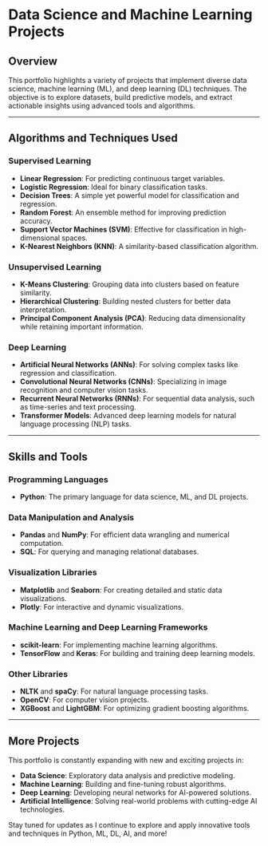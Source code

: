# **Data Science and Machine Learning Projects**

## **Overview**
This portfolio highlights a variety of projects that implement diverse data science, machine learning (ML), and deep learning (DL) techniques. The objective is to explore datasets, build predictive models, and extract actionable insights using advanced tools and algorithms.  

---

## **Algorithms and Techniques Used**
### **Supervised Learning**
- **Linear Regression**: For predicting continuous target variables.
- **Logistic Regression**: Ideal for binary classification tasks.
- **Decision Trees**: A simple yet powerful model for classification and regression.
- **Random Forest**: An ensemble method for improving prediction accuracy.
- **Support Vector Machines (SVM)**: Effective for classification in high-dimensional spaces.
- **K-Nearest Neighbors (KNN)**: A similarity-based classification algorithm.

### **Unsupervised Learning**
- **K-Means Clustering**: Grouping data into clusters based on feature similarity.
- **Hierarchical Clustering**: Building nested clusters for better data interpretation.
- **Principal Component Analysis (PCA)**: Reducing data dimensionality while retaining important information.

### **Deep Learning**
- **Artificial Neural Networks (ANNs)**: For solving complex tasks like regression and classification.
- **Convolutional Neural Networks (CNNs)**: Specializing in image recognition and computer vision tasks.
- **Recurrent Neural Networks (RNNs)**: For sequential data analysis, such as time-series and text processing.
- **Transformer Models**: Advanced deep learning models for natural language processing (NLP) tasks.

---

## **Skills and Tools**
### **Programming Languages**
- **Python**: The primary language for data science, ML, and DL projects.

### **Data Manipulation and Analysis**
- **Pandas** and **NumPy**: For efficient data wrangling and numerical computation.
- **SQL**: For querying and managing relational databases.

### **Visualization Libraries**
- **Matplotlib** and **Seaborn**: For creating detailed and static data visualizations.
- **Plotly**: For interactive and dynamic visualizations.

### **Machine Learning and Deep Learning Frameworks**
- **scikit-learn**: For implementing machine learning algorithms.
- **TensorFlow** and **Keras**: For building and training deep learning models.

### **Other Libraries**
- **NLTK** and **spaCy**: For natural language processing tasks.
- **OpenCV**: For computer vision projects.
- **XGBoost** and **LightGBM**: For optimizing gradient boosting algorithms.

---

## **More Projects**
This portfolio is constantly expanding with new and exciting projects in:
- **Data Science**: Exploratory data analysis and predictive modeling.
- **Machine Learning**: Building and fine-tuning robust algorithms.
- **Deep Learning**: Developing neural networks for AI-powered solutions.
- **Artificial Intelligence**: Solving real-world problems with cutting-edge AI technologies.

Stay tuned for updates as I continue to explore and apply innovative tools and techniques in Python, ML, DL, AI, and more!
